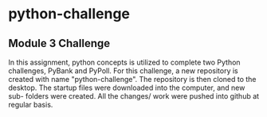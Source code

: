 # python-challenge
## Module 3 Challenge

  In this assignment, python concepts is utilized to complete two Python challenges, PyBank and PyPoll. For this challenge, a new repository is created with name "python-challenge". The repository is then cloned to the desktop. The startup files were downloaded into the computer, and new sub- folders were created. All the changes/ work were pushed into github at regular basis.
  
